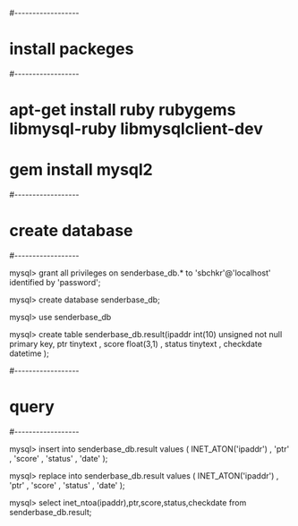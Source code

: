 #------------------
# install packeges
#------------------


# apt-get install ruby rubygems libmysql-ruby libmysqlclient-dev

# gem install mysql2


#------------------
# create database
#------------------

mysql> grant all privileges on senderbase_db.* to 'sbchkr'@'localhost' identified by 'password'; 

mysql> create database senderbase_db;

mysql> use senderbase_db

mysql> create table senderbase_db.result(ipaddr int(10) unsigned not null primary key, ptr tinytext , score float(3,1) , status tinytext , checkdate datetime );



#------------------
# query
#------------------

mysql> insert into senderbase_db.result values ( INET_ATON('ipaddr') , 'ptr' , 'score' , 'status' , 'date' );

mysql> replace into senderbase_db.result values ( INET_ATON('ipaddr') , 'ptr' , 'score' , 'status' , 'date' );

mysql> select inet_ntoa(ipaddr),ptr,score,status,checkdate  from senderbase_db.result;


